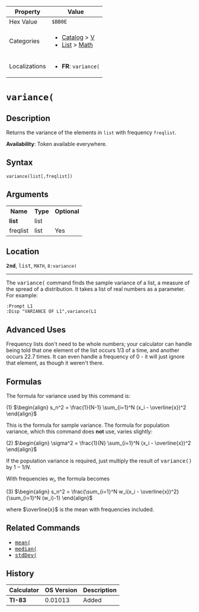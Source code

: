 | Property      | Value |
|---------------|-------|
| Hex Value     | `$BB0E`|
| Categories    | <ul><li>[Catalog](<../categories/Catalog.md>) > [V](<../categories/Catalog.md#V>)</li><li>[List](<../categories/List.md>) > [Math](<../categories/List.md#Math>)</li></ul> |
| Localizations | <ul><li><b>FR</b>: `variance(`</li></ul> |

# `variance(`

## Description
Returns the variance of the elements in `list` with frequency `freqlist`.


<b>Availability</b>: Token available everywhere.

## Syntax
`variance(list[,freqlist])`

## Arguments
<table>
<tr><th>Name</th><th>Type</th><th>Optional</th></tr>

<tr><td><b>list</b></td><td>list</td><td></td></tr>

<tr><td>freqlist</td><td>list</td><td>Yes</td></tr>

</table>

## Location
<tt><kbd><b>2nd</b></kbd></tt>, <kbd>list</kbd>, `MATH`, `8:variance(`
<hr>

The <tt>variance(</tt> command finds the sample variance of a list, a measure of the spread of a distribution. It takes a list of real numbers as a parameter. For example:

```ti-basic
:Prompt L1
:Disp "VARIANCE OF L1",variance(L1
```

## Advanced Uses

Frequency lists don't need to be whole numbers; your calculator can handle being told that one element of the list occurs 1/3 of a time, and another occurs 22.7 times. It can even handle a frequency of 0 - it will just ignore that element, as though it weren't there.

## Formulas

The formula for variance used by this command is:

(1) $`\begin{align} s_n^2 = \frac{1}{N-1} \sum_{i=1}^N (x_i - \overline{x})^2 \end{align}`$ 

This is the formula for sample variance. The formula for population variance, which this command does **not** use, varies slightly:

(2) $`\begin{align} \sigma^2 = \frac{1}{N} \sum_{i=1}^N (x_i - \overline{x})^2 \end{align}`$ 

If the population variance is required, just multiply the result of <tt>variance()</tt> by $1-1/N$.

With frequencies _w<sub>i</sub>_, the formula becomes

(3) $`\begin{align} s_n^2 = \frac{\sum_{i=1}^N w_i(x_i - \overline{x})^2}{\sum_{i=1}^N (w_i)-1} \end{align}`$ 

where $\overline{x}$ is the mean with frequencies included.

## Related Commands

*   <tt><a href="mean(.md">mean(</a></tt>
*   <tt><a href="median(.md">median(</a></tt>
*   <tt><a href="stdDev(.md">stdDev(</a></tt>

## History
| Calculator | OS Version | Description |
|------------|------------|-------------|
| <b>TI-83</b> | 0.01013 | Added |


